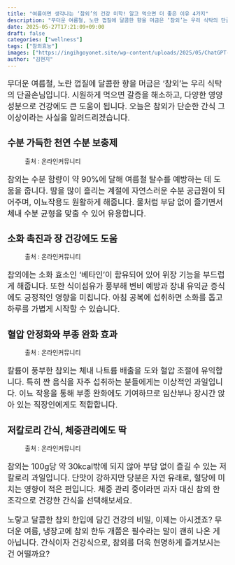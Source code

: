 ```yaml
---
title: "여름이면 생각나는 ‘참외’의 건강 미학! 알고 먹으면 더 좋은 이유 4가지"
description: "무더운 여름철, 노란 껍질에 달콤한 향을 머금은 ‘참외’는 우리 식탁의 단골손님입니다. 시원하게 먹으면 갈증을 해소하고, 다양한 영양 성분으로 건강에도 큰 도움이 됩니다. 오늘은 참외가 단순한 간식 그 이상이라는 사실을 알려드리겠습니다."
date: 2025-05-27T17:21:09+09:00
draft: false
categories: ["wellness"]
tags: ["참외효능"]
images: ["https://ingihgoyonet.site/wp-content/uploads/2025/05/ChatGPT-Image-2025년-5월-27일-오후-05_19_41.png", "https://ingihgoyonet.site/wp-content/uploads/2025/05/ChatGPT-Image-2025년-5월-27일-오후-05_19_30-1024x683.png", "https://ingihgoyonet.site/wp-content/uploads/2025/05/ChatGPT-Image-2025년-5월-27일-오후-05_19_39-1024x683.png", "https://ingihgoyonet.site/wp-content/uploads/2025/05/ChatGPT-Image-2025년-5월-27일-오후-05_19_38-1024x683.png"]
author: "김현지"
---
```


<p style="font-size:18px">무더운 여름철, 노란 껍질에 달콤한 향을 머금은 ‘참외’는 우리 식탁의 단골손님입니다. 시원하게 먹으면 갈증을 해소하고, 다양한 영양 성분으로 건강에도 큰 도움이 됩니다. 오늘은 참외가 단순한 간식 그 이상이라는 사실을 알려드리겠습니다.</p> <h2 >수분 가득한 천연 수분 보충제</h2> <figure ><img src="https://ingihgoyonet.site/wp-content/uploads/2025/05/ChatGPT-Image-2025년-5월-27일-오후-05_19_41.png" alt="" style="aspect-ratio:16/9;object-fit:cover"/><figcaption >출처 : 온라인커뮤니티</figcaption></figure> <p style="font-size:18px">참외는 수분 함량이 약 90%에 달해 여름철 탈수를 예방하는 데 도움을 줍니다. 땀을 많이 흘리는 계절에 자연스러운 수분 공급원이 되어주며, 이뇨작용도 원활하게 해줍니다. 물처럼 부담 없이 즐기면서 체내 수분 균형을 맞출 수 있어 유용합니다.</p> <h2 >소화 촉진과 장 건강에도 도움</h2> <figure ><img src="https://ingihgoyonet.site/wp-content/uploads/2025/05/ChatGPT-Image-2025년-5월-27일-오후-05_19_30-1024x683.png" alt="" style="aspect-ratio:16/9;object-fit:cover"/><figcaption >출처 : 온라인커뮤니티</figcaption></figure> <p style="font-size:18px">참외에는 소화 효소인 ‘베타인’이 함유되어 있어 위장 기능을 부드럽게 해줍니다. 또한 식이섬유가 풍부해 변비 예방과 장내 유익균 증식에도 긍정적인 영향을 미칩니다. 아침 공복에 섭취하면 소화를 돕고 하루를 가볍게 시작할 수 있습니다.</p> <h2 >혈압 안정화와 부종 완화 효과</h2> <figure ><img src="https://ingihgoyonet.site/wp-content/uploads/2025/05/ChatGPT-Image-2025년-5월-27일-오후-05_19_39-1024x683.png" alt="" style="aspect-ratio:16/9;object-fit:cover"/><figcaption >출처 : 온라인커뮤니티</figcaption></figure> <p style="font-size:18px">칼륨이 풍부한 참외는 체내 나트륨 배출을 도와 혈압 조절에 유익합니다. 특히 짠 음식을 자주 섭취하는 분들에게는 이상적인 과일입니다. 이뇨 작용을 통해 부종 완화에도 기여하므로 임산부나 장시간 앉아 있는 직장인에게도 적합합니다.</p> <h2 >저칼로리 간식, 체중관리에도 딱</h2> <figure ><img src="https://ingihgoyonet.site/wp-content/uploads/2025/05/ChatGPT-Image-2025년-5월-27일-오후-05_19_38-1024x683.png" alt="" style="aspect-ratio:16/9;object-fit:cover"/><figcaption >출처 : 온라인커뮤니티</figcaption></figure> <p style="font-size:18px">참외는 100g당 약 30kcal밖에 되지 않아 부담 없이 즐길 수 있는 저칼로리 과일입니다. 단맛이 강하지만 당분은 자연 유래로, 혈당에 미치는 영향이 적은 편입니다. 체중 관리 중이라면 과자 대신 참외 한 조각으로 건강한 간식을 선택해보세요.</p> <p style="font-size:18px">노랗고 달콤한 참외 한입에 담긴 건강의 비밀, 이제는 아시겠죠? 무더운 여름, 냉장고에 참외 한두 개쯤은 필수라는 말이 괜히 나온 게 아닙니다. 간식이자 건강식으로, 참외를 더욱 현명하게 즐겨보시는 건 어떨까요?</p>